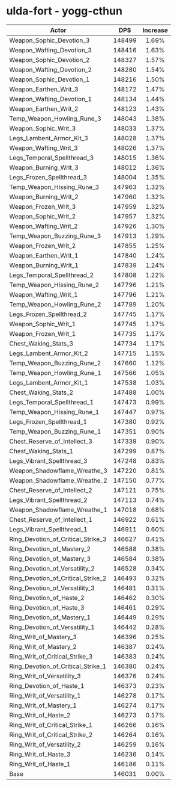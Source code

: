 # ulda-fort - yogg-cthun
| Actor | DPS | Increase |
|---|:---:|:---:|
|Weapon_Sophic_Devotion_3|148499|1.69%|
|Weapon_Wafting_Devotion_3|148416|1.63%|
|Weapon_Sophic_Devotion_2|148327|1.57%|
|Weapon_Wafting_Devotion_2|148280|1.54%|
|Weapon_Sophic_Devotion_1|148216|1.50%|
|Weapon_Earthen_Writ_3|148172|1.47%|
|Weapon_Wafting_Devotion_1|148134|1.44%|
|Weapon_Earthen_Writ_2|148123|1.43%|
|Temp_Weapon_Howling_Rune_3|148043|1.38%|
|Weapon_Sophic_Writ_3|148033|1.37%|
|Legs_Lambent_Armor_Kit_3|148028|1.37%|
|Weapon_Wafting_Writ_3|148026|1.37%|
|Legs_Temporal_Spellthread_3|148015|1.36%|
|Weapon_Burning_Writ_3|148012|1.36%|
|Legs_Frozen_Spellthread_3|148004|1.35%|
|Temp_Weapon_Hissing_Rune_3|147963|1.32%|
|Weapon_Burning_Writ_2|147960|1.32%|
|Weapon_Frozen_Writ_3|147959|1.32%|
|Weapon_Sophic_Writ_2|147957|1.32%|
|Weapon_Wafting_Writ_2|147926|1.30%|
|Temp_Weapon_Buzzing_Rune_3|147913|1.29%|
|Weapon_Frozen_Writ_2|147855|1.25%|
|Weapon_Earthen_Writ_1|147840|1.24%|
|Weapon_Burning_Writ_1|147839|1.24%|
|Legs_Temporal_Spellthread_2|147808|1.22%|
|Temp_Weapon_Hissing_Rune_2|147796|1.21%|
|Weapon_Wafting_Writ_1|147796|1.21%|
|Temp_Weapon_Howling_Rune_2|147789|1.20%|
|Legs_Frozen_Spellthread_2|147745|1.17%|
|Weapon_Sophic_Writ_1|147745|1.17%|
|Weapon_Frozen_Writ_1|147735|1.17%|
|Chest_Waking_Stats_3|147734|1.17%|
|Legs_Lambent_Armor_Kit_2|147715|1.15%|
|Temp_Weapon_Buzzing_Rune_2|147660|1.12%|
|Temp_Weapon_Howling_Rune_1|147566|1.05%|
|Legs_Lambent_Armor_Kit_1|147538|1.03%|
|Chest_Waking_Stats_2|147488|1.00%|
|Legs_Temporal_Spellthread_1|147473|0.99%|
|Temp_Weapon_Hissing_Rune_1|147447|0.97%|
|Legs_Frozen_Spellthread_1|147380|0.92%|
|Temp_Weapon_Buzzing_Rune_1|147351|0.90%|
|Chest_Reserve_of_Intellect_3|147339|0.90%|
|Chest_Waking_Stats_1|147299|0.87%|
|Legs_Vibrant_Spellthread_3|147248|0.83%|
|Weapon_Shadowflame_Wreathe_3|147220|0.81%|
|Weapon_Shadowflame_Wreathe_2|147150|0.77%|
|Chest_Reserve_of_Intellect_2|147121|0.75%|
|Legs_Vibrant_Spellthread_2|147113|0.74%|
|Weapon_Shadowflame_Wreathe_1|147018|0.68%|
|Chest_Reserve_of_Intellect_1|146922|0.61%|
|Legs_Vibrant_Spellthread_1|146911|0.60%|
|Ring_Devotion_of_Critical_Strike_3|146627|0.41%|
|Ring_Devotion_of_Mastery_2|146588|0.38%|
|Ring_Devotion_of_Mastery_3|146584|0.38%|
|Ring_Devotion_of_Versatility_2|146528|0.34%|
|Ring_Devotion_of_Critical_Strike_2|146493|0.32%|
|Ring_Devotion_of_Versatility_3|146481|0.31%|
|Ring_Devotion_of_Haste_2|146462|0.30%|
|Ring_Devotion_of_Haste_3|146461|0.29%|
|Ring_Devotion_of_Mastery_1|146449|0.29%|
|Ring_Devotion_of_Versatility_1|146442|0.28%|
|Ring_Writ_of_Mastery_3|146396|0.25%|
|Ring_Writ_of_Mastery_2|146387|0.24%|
|Ring_Writ_of_Critical_Strike_3|146383|0.24%|
|Ring_Devotion_of_Critical_Strike_1|146380|0.24%|
|Ring_Writ_of_Versatility_3|146376|0.24%|
|Ring_Devotion_of_Haste_1|146373|0.23%|
|Ring_Writ_of_Versatility_1|146278|0.17%|
|Ring_Writ_of_Mastery_1|146274|0.17%|
|Ring_Writ_of_Haste_2|146273|0.17%|
|Ring_Writ_of_Critical_Strike_1|146266|0.16%|
|Ring_Writ_of_Critical_Strike_2|146264|0.16%|
|Ring_Writ_of_Versatility_2|146259|0.16%|
|Ring_Writ_of_Haste_3|146236|0.14%|
|Ring_Writ_of_Haste_1|146186|0.11%|
|Base|146031|0.00%|
